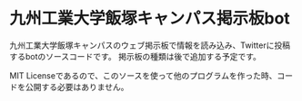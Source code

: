 # 九州工業大学飯塚キャンパス掲示板bot

九州工業大学飯塚キャンパスのウェブ掲示板で情報を読み込み、Twitterに投稿するbotのソースコードです。
掲示板の種類は後で追加する予定です。

MIT Licenseであるので、このソースを使って他のプログラムを作った時、コードを公開する必要はありません。
